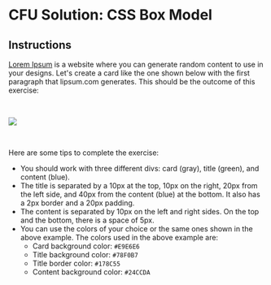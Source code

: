 # CFU Solution: CSS Box Model


## Instructions

[Lorem Ipsum](http://www.lipsum.com/) is a website where you can generate random content to use in your designs. Let's create a card like the one shown below with the first paragraph that lipsum.com generates. This should be the outcome of this exercise:

<br>

![](https://i.imgur.com/69OBWCJ.jpg)

<br>

Here are some tips to complete the exercise:

- You should work with three different divs: card (gray), title (green), and content (blue).
- The title is separated by a 10px at the top, 10px on the right, 20px from the left side, and 40px from the content (blue) at the bottom. It also has a 2px border and a 20px padding.
- The content is separated by 10px on the left and right sides. On the top and the bottom, there is a space of 5px.
- You can use the colors of your choice or the same ones shown in the above example. The colors used in the above example are:
  - Card background color: `#E9E6E6`
  - Title background color: `#78F0B7`
  - Title border color: `#178C55`
  - Content background color: `#24CCDA`